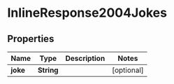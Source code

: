 

# InlineResponse2004Jokes

## Properties

Name | Type | Description | Notes
------------ | ------------- | ------------- | -------------
**joke** | **String** |  |  [optional]





